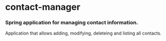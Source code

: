 # contact-manager
### Spring application for managing contact information.


Application that allows adding, modifying, deleteing and listing all contacts.
